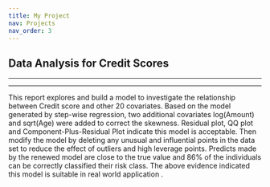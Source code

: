 ```yaml
---
title: My Project
nav: Projects
nav_order: 3
---
```


## Data Analysis for Credit Scores
-----------------------------------
-----------------------------------

This report explores and build a model to investigate the relationship between Credit score and other 20 covariates. Based on the model generated by step-wise regression, two additional covariates log(Amount) and sqrt(Age) were added to correct the skewness. Residual plot, QQ plot and Component-Plus-Residual Plot indicate this model is acceptable. Then modify the model by deleting any unusual and influential points in the data set to reduce the effect of outliers and high leverage points. Predicts made by the renewed model are close to the true value and 86% of the individuals can be correctly classified their risk class. The above evidence indicated this model is suitable in real world application .

